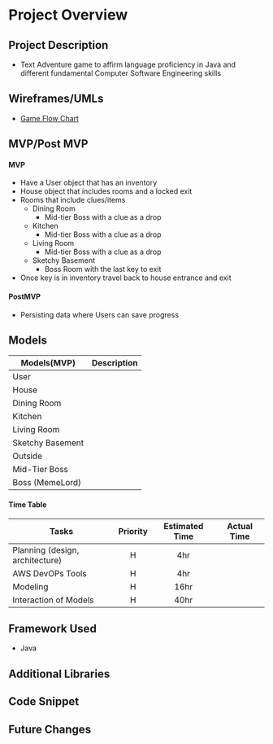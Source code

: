 # Project Overview
## Project Description

- Text Adventure game to affirm language proficiency in Java and different fundamental Computer Software Engineering skills


## Wireframes/UMLs

- [Game Flow Chart](/planning/GameFlow.png)

## MVP/Post MVP
#### MVP

- Have a User object that has an inventory
- House object that includes rooms and a locked exit
- Rooms that include clues/items
    - Dining Room
        - Mid-tier Boss with a clue as a drop
    - Kitchen
        - Mid-tier Boss with a clue as a drop     
    - Living Room
        - Mid-tier Boss with a clue as a drop
    - Sketchy Basement
        - Boss Room with the last key to exit
- Once key is in inventory travel back to house entrance and exit

#### PostMVP

- Persisting data where Users can save progress

## Models

| Models(MVP) | Description |
| --- | :---: |
| User |  |
| House |  |
| Dining Room |  |
| Kitchen |  |
| Living Room |  |
| Sketchy Basement |  |
| Outside |  |
| Mid-Tier Boss |  |
| Boss (MemeLord) |  |

#### Time Table

| Tasks | Priority | Estimated Time | Actual Time |
| --- | :---: | :---: | :---: |
| Planning (design, architecture) | H | 4hr |  |
| AWS DevOPs Tools | H | 4hr |  |
| Modeling | H | 16hr |  |
| Interaction of Models | H | 40hr |  |


## Framework Used

- Java

## Additional Libraries



## Code Snippet



## Future Changes

